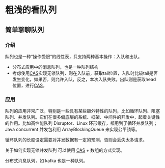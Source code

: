 # 粗浅的看队列

## **简单聊聊队列**

### 介绍
队列也是一种“操作受限”的线性表，只支持两种基本操作：入队和出队。

* 分布式应用中的消息队列，也是一种队列结构
* 考虑使用[CAS](https://zh.wikipedia.org/wiki/%E6%AF%94%E8%BE%83%E5%B9%B6%E4%BA%A4%E6%8D%A2)实现无锁队列，则在入队前，获取tail位置，入队时比较tail是否发生变化，如果否，则允许入队，反之，本次入队失败。出队则是获取head位置，进行[CAS](https://zh.wikipedia.org/wiki/%E6%AF%94%E8%BE%83%E5%B9%B6%E4%BA%A4%E6%8D%A2)。

### 应用

队列的应用非常广泛，特别是一些具有某些额外特性的队列，比如循环队列、阻塞队列、并发队列。它们在很多偏底层的系统、框架、中间件的开发中，起着关键性的作用。比如高性能队列 Disruptor、Linux 环形缓存，都用到了循环并发队列；Java concurrent 并发包利用 ArrayBlockingQueue 来实现公平锁等。


循环队列的长度设定需要对并发数据有一定的预测，否则会丢失太多请求。

关于如何实现无锁并发队列
可以使用 [CAS](https://zh.wikipedia.org/wiki/%E6%AF%94%E8%BE%83%E5%B9%B6%E4%BA%A4%E6%8D%A2) + 数组的方式实现。

分布式消息队列，如 kafka 也是一种队列。
